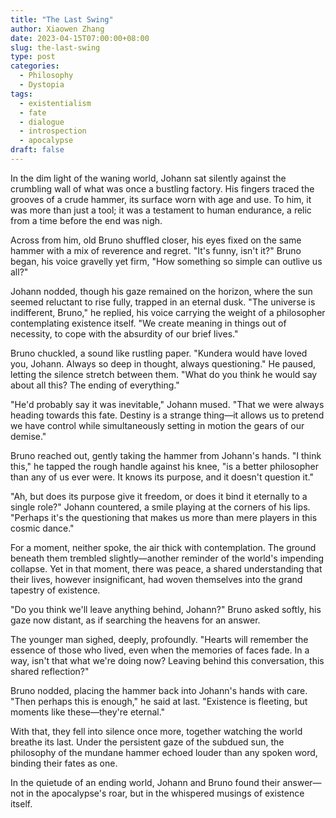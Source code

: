 ```yaml
---
title: "The Last Swing"
author: Xiaowen Zhang
date: 2023-04-15T07:00:00+08:00
slug: the-last-swing
type: post
categories:
  - Philosophy
  - Dystopia
tags:
  - existentialism
  - fate
  - dialogue
  - introspection
  - apocalypse
draft: false
---
```


In the dim light of the waning world, Johann sat silently against the crumbling wall of what was once a bustling factory. His fingers traced the grooves of a crude hammer, its surface worn with age and use. To him, it was more than just a tool; it was a testament to human endurance, a relic from a time before the end was nigh.

Across from him, old Bruno shuffled closer, his eyes fixed on the same hammer with a mix of reverence and regret. "It's funny, isn't it?" Bruno began, his voice gravelly yet firm, "How something so simple can outlive us all?"

Johann nodded, though his gaze remained on the horizon, where the sun seemed reluctant to rise fully, trapped in an eternal dusk. "The universe is indifferent, Bruno," he replied, his voice carrying the weight of a philosopher contemplating existence itself. "We create meaning in things out of necessity, to cope with the absurdity of our brief lives."

Bruno chuckled, a sound like rustling paper. "Kundera would have loved you, Johann. Always so deep in thought, always questioning." He paused, letting the silence stretch between them. "What do you think he would say about all this? The ending of everything."

"He'd probably say it was inevitable," Johann mused. "That we were always heading towards this fate. Destiny is a strange thing—it allows us to pretend we have control while simultaneously setting in motion the gears of our demise."

Bruno reached out, gently taking the hammer from Johann's hands. "I think this," he tapped the rough handle against his knee, "is a better philosopher than any of us ever were. It knows its purpose, and it doesn't question it."

"Ah, but does its purpose give it freedom, or does it bind it eternally to a single role?" Johann countered, a smile playing at the corners of his lips. "Perhaps it's the questioning that makes us more than mere players in this cosmic dance."

For a moment, neither spoke, the air thick with contemplation. The ground beneath them trembled slightly—another reminder of the world's impending collapse. Yet in that moment, there was peace, a shared understanding that their lives, however insignificant, had woven themselves into the grand tapestry of existence.

"Do you think we'll leave anything behind, Johann?" Bruno asked softly, his gaze now distant, as if searching the heavens for an answer.

The younger man sighed, deeply, profoundly. "Hearts will remember the essence of those who lived, even when the memories of faces fade. In a way, isn't that what we're doing now? Leaving behind this conversation, this shared reflection?"

Bruno nodded, placing the hammer back into Johann's hands with care. "Then perhaps this is enough," he said at last. "Existence is fleeting, but moments like these—they're eternal."

With that, they fell into silence once more, together watching the world breathe its last. Under the persistent gaze of the subdued sun, the philosophy of the mundane hammer echoed louder than any spoken word, binding their fates as one.

In the quietude of an ending world, Johann and Bruno found their answer—not in the apocalypse's roar, but in the whispered musings of existence itself.